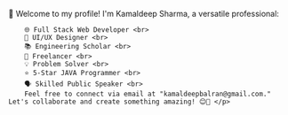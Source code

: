 <!DOCTYPE html>
<html lang="en">
  <head>
    <meta charset="UTF-8" />
    <meta name="viewport" content="width=device-width, initial-scale=1.0" />
    
  </head>
  <body>
    <div id="kamal">
        <p>👋 Welcome to my profile! I'm Kamaldeep Sharma, a versatile professional:

        🌐 Full Stack Web Developer <br>
        🎨 UI/UX Designer <br>
        📚 Engineering Scholar <br>
        💼 Freelancer <br>
        💡 Problem Solver <br>
        ⭐ 5-Star JAVA Programmer <br>
        🗣️ Skilled Public Speaker <br>
        Feel free to connect via email at "kamaldeepbalran@gmail.com." Let's collaborate and create something amazing! 😊🚀 </p>
    
  </body>
</html>
